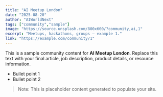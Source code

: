 ```yaml
---
title: "AI Meetup London"
date: "2025-08-20"
author: "AIWorldNext"
tags: ["community","sample"]
image: "https://source.unsplash.com/800x600/?community,ai,1"
excerpt: "Meetups, hackathons, groups — example 1."
link: "https://example.com/community/1"
---
```


This is a sample community content for **AI Meetup London**. Replace this text with your final article, job description, product details, or resource information.

- Bullet point 1
- Bullet point 2

> Note: This is placeholder content generated to populate your site.

